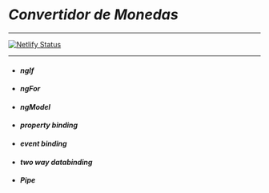 # *Convertidor de Monedas*
___
[![Netlify Status](https://api.netlify.com/api/v1/badges/0908d125-d57f-456d-addf-2f31660f8a8b/deploy-status)](https://app.netlify.com/sites/justcoddev-ng-convertidor-monedas/deploys)
___

* #### *ngIf*
* #### *ngFor*
* #### *ngModel*
* #### *property binding*
* #### *event binding*
* #### *two way databinding*
* #### *Pipe*

